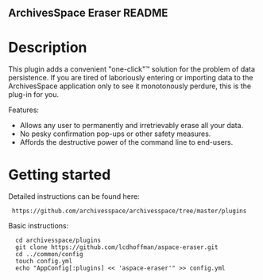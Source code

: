 ArchivesSpace Eraser README
---------------------------

# Description

This plugin adds a convenient "one-click"&trade; solution for the problem of 
data persistence. If you are tired of laboriously entering or importing data
to the ArchivesSpace application only to see it monotonously perdure, this 
is the plug-in for you.

Features:
* Allows any user to permanently and irretrievably erase all your data.
* No pesky confirmation pop-ups or other safety measures.
* Affords the destructive power of the command line to end-users.

# Getting started

Detailed instructions can be found here:

     https://github.com/archivesspace/archivesspace/tree/master/plugins

Basic instructions:

      cd archivesspace/plugins
      git clone https://github.com/lcdhoffman/aspace-eraser.git
      cd ../common/config
      touch config.yml
      echo "AppConfig[:plugins] << 'aspace-eraser'" >> config.yml



